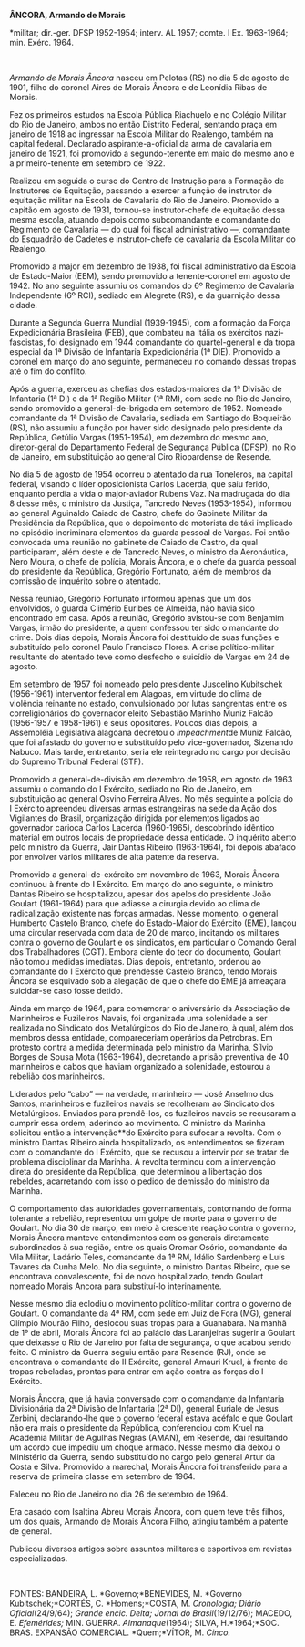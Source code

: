**ÂNCORA, Armando de Morais**

\*militar; dir.-ger. DFSP 1952-1954; interv. AL 1957; comte. I Ex.
1963-1964; min. Exérc. 1964.

 

*Armando de Morais Âncora* nasceu em Pelotas (RS) no dia 5 de agosto de
1901, filho do coronel Aires de Morais Âncora e de Leonídia Ribas de
Morais.

Fez os primeiros estudos na Escola Pública Riachuelo e no Colégio
Militar do Rio de Janeiro, ambos no então Distrito Federal, sentando
praça em janeiro de 1918 ao ingressar na Escola Militar do Realengo,
também na capital federal. Declarado aspirante-a-oficial da arma de
cavalaria em janeiro de 1921, foi promovido a segundo-tenente em maio do
mesmo ano e a primeiro-tenente em setembro de 1922.

Realizou em seguida o curso do Centro de Instrução para a Formação de
Instrutores de Equitação, passando a exercer a função de instrutor de
equitação militar na Escola de Cavalaria do Rio de Janeiro. Promovido a
capitão em agosto de 1931, tornou-se instrutor-chefe de equitação dessa
mesma escola, atuando depois como subcomandante e comandante do
Regimento de Cavalaria — do qual foi fiscal administrativo —, comandante
do Esquadrão de Cadetes e instrutor-chefe de cavalaria da Escola Militar
do Realengo.

Promovido a major em dezembro de 1938, foi fiscal administrativo da
Escola de Estado-Maior (EEM), sendo promovido a tenente-coronel em
agosto de 1942. No ano seguinte assumiu os comandos do 6º Regimento de
Cavalaria Independente (6º RCI), sediado em Alegrete (RS), e da
guarnição dessa cidade.

Durante a Segunda Guerra Mundial (1939-1945), com a formação da Força
Expedicionária Brasileira (FEB), que combateu na Itália os exércitos
nazi-fascistas, foi designado em 1944 comandante do quartel-general e da
tropa especial da 1ª Divisão de Infantaria Expedicionária (1ª DIE).
Promovido a coronel em março do ano seguinte, permaneceu no comando
dessas tropas até o fim do conflito.

Após a guerra, exerceu as chefias dos estados-maiores da 1ª Divisão de
Infantaria (1ª DI) e da 1ª Região Militar (1ª RM), com sede no Rio de
Janeiro, sendo promovido a general-de-brigada em setembro de 1952.
Nomeado comandante da 1ª Divisão de Cavalaria, sediada em Santiago do
Boqueirão (RS), não assumiu a função por haver sido designado pelo
presidente da República, Getúlio Vargas (1951-1954), em dezembro do
mesmo ano, diretor-geral do Departamento Federal de Segurança Pública
(DFSP), no Rio de Janeiro, em substituição ao general Ciro Riopardense
de Resende.

No dia 5 de agosto de 1954 ocorreu o atentado da rua Toneleros, na
capital federal, visando o líder oposicionista Carlos Lacerda, que saiu
ferido, enquanto perdia a vida o major-aviador Rubens Vaz. Na madrugada
do dia 8 desse mês, o ministro da Justiça, Tancredo Neves (1953-1954),
informou ao general Aguinaldo Caiado de Castro, chefe do Gabinete
Militar da Presidência da República, que o depoimento do motorista de
táxi implicado no episódio incriminara elementos da guarda pessoal de
Vargas. Foi então convocada uma reunião no gabinete de Caiado de Castro,
da qual participaram, além deste e de Tancredo Neves, o ministro da
Aeronáutica, Nero Moura, o chefe de polícia, Morais Âncora, e o chefe da
guarda pessoal do presidente da República, Gregório Fortunato, além de
membros da comissão de inquérito sobre o atentado.

Nessa reunião, Gregório Fortunato informou apenas que um dos envolvidos,
o guarda Climério Euribes de Almeida, não havia sido encontrado em casa.
Após a reunião, Gregório avistou-se com Benjamim Vargas, irmão do
presidente, a quem confessou ter sido o mandante do crime. Dois dias
depois, Morais Âncora foi destituído de suas funções e substituído pelo
coronel Paulo Francisco Flores. A crise político-militar resultante do
atentado teve como desfecho o suicídio de Vargas em 24 de agosto.

Em setembro de 1957 foi nomeado pelo presidente Juscelino Kubitschek
(1956-1961) interventor federal em Alagoas, em virtude do clima de
violência reinante no estado, convulsionado por lutas sangrentas entre
os correligionários do governador eleito Sebastião Marinho Muniz Falcão
(1956-1957 e 1958-1961) e seus opositores. Poucos dias depois, a
Assembléia Legislativa alagoana decretou o *impeachment*de Muniz Falcão,
que foi afastado do governo e substituído pelo vice-governador,
Sizenando Nabuco. Mais tarde, entretanto, seria ele reintegrado no cargo
por decisão do Supremo Tribunal Federal (STF).

Promovido a general-de-divisão em dezembro de 1958, em agosto de 1963
assumiu o comando do I Exército, sediado no Rio de Janeiro, em
substituição ao general Osvino Ferreira Alves. No mês seguinte a polícia
do I Exército apreendeu diversas armas estrangeiras na sede da Ação dos
Vigilantes do Brasil, organização dirigida por elementos ligados ao
governador carioca Carlos Lacerda (1960-1965), descobrindo idêntico
material em outros locais de propriedade dessa entidade. O inquérito
aberto pelo ministro da Guerra, Jair Dantas Ribeiro (1963-1964), foi
depois abafado por envolver vários militares de alta patente da reserva.

Promovido a general-de-exército em novembro de 1963, Morais Âncora
continuou à frente do I Exército. Em março do ano seguinte, o ministro
Dantas Ribeiro se hospitalizou, apesar dos apelos do presidente João
Goulart (1961-1964) para que adiasse a cirurgia devido ao clima de
radicalização existente nas forças armadas. Nesse momento, o general
Humberto Castelo Branco, chefe do Estado-Maior do Exército (EME), lançou
uma circular reservada com data de 20 de março, incitando os militares
contra o governo de Goulart e os sindicatos, em particular o Comando
Geral dos Trabalhadores (CGT). Embora ciente do teor do documento,
Goulart não tomou medidas imediatas. Dias depois, entretanto, ordenou ao
comandante do I Exército que prendesse Castelo Branco, tendo Morais
Âncora se esquivado sob a alegação de que o chefe do EME já ameaçara
suicidar-se caso fosse detido.

Ainda em março de 1964, para comemorar o aniversário da Associação de
Marinheiros e Fuzileiros Navais, foi organizada uma solenidade a ser
realizada no Sindicato dos Metalúrgicos do Rio de Janeiro, à qual, além
dos membros dessa entidade, compareceriam operários da Petrobras. Em
protesto contra a medida determinada pelo ministro da Marinha, Sílvio
Borges de Sousa Mota (1963-1964), decretando a prisão preventiva de 40
marinheiros e cabos que haviam organizado a solenidade, estourou a
rebelião dos marinheiros.

Liderados pelo “cabo” — na verdade, marinheiro — José Anselmo dos
Santos, marinheiros e fuzileiros navais se recolheram ao Sindicato dos
Metalúrgicos. Enviados para prendê-los, os fuzileiros navais se
recusaram a cumprir essa ordem, aderindo ao movimento. O ministro da
Marinha solicitou então a intervenção**do Exército para sufocar a
revolta. Com o ministro Dantas Ribeiro ainda hospitalizado, os
entendimentos se fizeram com o comandante do I Exército, que se recusou
a intervir por se tratar de problema disciplinar da Marinha. A revolta
terminou com a intervenção direta do presidente da República, que
determinou a libertação dos rebeldes, acarretando com isso o pedido de
demissão do ministro da Marinha.

O comportamento das autoridades governamentais, contornando de forma
tolerante a rebelião, representou um golpe de morte para o governo de
Goulart. No dia 30 de março, em meio à crescente reação contra o
governo, Morais Âncora manteve entendimentos com os generais diretamente
subordinados à sua região, entre os quais Oromar Osório, comandante da
Vila Militar, Ladário Teles, comandante da 1ª RM, Idálio Sardenberg e
Luís Tavares da Cunha Melo. No dia seguinte, o ministro Dantas Ribeiro,
que se encontrava convalescente, foi de novo hospitalizado, tendo
Goulart nomeado Morais Ancora para substituí-lo interinamente.

Nesse mesmo dia eclodiu o movimento político-militar contra o governo de
Goulart. O comandante da 4ª RM, com sede em Juiz de Fora (MG), general
Olímpio Mourão Filho, deslocou suas tropas para a Guanabara. Na manhã de
1º de abril, Morais Âncora foi ao palácio das Laranjeiras sugerir a
Goulart que deixasse o Rio de Janeiro por falta de segurança, o que
acabou sendo feito. O ministro da Guerra seguiu então para Resende (RJ),
onde se encontrava o comandante do II Exército, general Amauri Kruel, à
frente de tropas rebeladas, prontas para entrar em ação contra as forças
do I Exército.

Morais Âncora, que já havia conversado com o comandante da Infantaria
Divisionária da 2ª Divisão de Infantaria (2ª DI), general Euriale de
Jesus Zerbini, declarando-lhe que o governo federal estava acéfalo e que
Goulart não era mais o presidente da República, conferenciou com Kruel
na Academia Militar de Agulhas Negras (AMAN), em Resende, daí resultando
um acordo que impediu um choque armado. Nesse mesmo dia deixou o
Ministério da Guerra, sendo substituído no cargo pelo general Artur da
Costa e Silva. Promovido a marechal, Morais Âncora foi transferido para
a reserva de primeira classe em setembro de 1964.

Faleceu no Rio de Janeiro no dia 26 de setembro de 1964.

Era casado com Isaltina Abreu Morais Âncora, com quem teve três filhos,
um dos quais, Armando de Morais Âncora Filho, atingiu também a patente
de general.

Publicou diversos artigos sobre assuntos militares e esportivos em
revistas especializadas.

 

FONTES: BANDEIRA, L. *Governo;*BENEVIDES, M. *Governo
Kubitschek;*CORTÉS, C. *Homens;*COSTA, M. *Cronologia; Diário
Oficial*(24/9/64); *Grande encic. Delta; Jornal do* *Brasil*(19/12/76);
MACEDO, E. *Efemérides;* MIN. GUERRA. *Almanaque*(1964); SILVA,
H.*1964;*SOC. BRAS. EXPANSÃO COMERCIAL. *Quem;*VÍTOR, M. *Cinco.*

 
